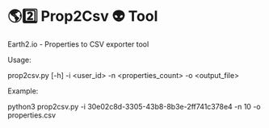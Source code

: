 # 🌎2️⃣ Prop2Csv 👽 Tool
Earth2.io - Properties to CSV exporter tool

Usage: 

prop2csv.py [-h] -i <user_id> -n <properties_count> -o <output_file>


Example:

python3 prop2csv.py -i 30e02c8d-3305-43b8-8b3e-2ff741c378e4 -n 10 -o properties.csv

